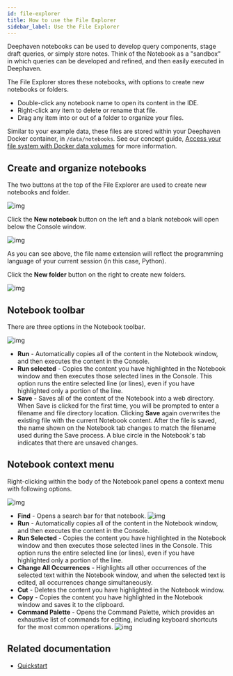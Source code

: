 ```yaml
---
id: file-explorer
title: How to use the File Explorer
sidebar_label: Use the File Explorer
---
```


Deephaven notebooks can be used to develop query components, stage draft queries, or simply store notes. Think of the Notebook as a "sandbox" in which queries can be developed and refined, and then easily executed in Deephaven.

The File Explorer stores these notebooks, with options to create new notebooks or folders.

- Double-click any notebook name to open its content in the IDE.
- Right-click any item to delete or rename that file.
- Drag any item into or out of a folder to organize your files.

Similar to your example data, these files are stored within your Deephaven Docker container, in `/data/notebooks`. See our concept guide, [Access your file system with Docker data volumes](../../conceptual/docker-data-volumes.md) for more information.

## Create and organize notebooks

The two buttons at the top of the File Explorer are used to create new notebooks and folder.

![img](../../assets/how-to/notebooks/notebook1.png)

Click the **New notebook** button on the left and a blank notebook will open below the Console window.

![img](../../assets/how-to/notebooks/notebook3.png)

As you can see above, the file name extension will reflect the programming language of your current session (in this case, Python).

Click the **New folder** button on the right to create new folders.

![img](../../assets/how-to/notebooks/notebooks5.png)

## Notebook toolbar

There are three options in the Notebook toolbar.

![img](../../assets/how-to/notebooks/notebook6.png)

- **Run** - Automatically copies all of the content in the Notebook window, and then executes the content in the Console.
- **Run selected** - Copies the content you have highlighted in the Notebook window and then executes those selected lines in the Console. This option runs the entire selected line (or lines), even if you have highlighted only a portion of the line.
- **Save** - Saves all of the content of the Notebook into a web directory. When Save is clicked for the first time, you will be prompted to enter a filename and file directory location. Clicking **Save** again overwrites the existing file with the current Notebook content. After the file is saved, the name shown on the Notebook tab changes to match the filename used during the Save process. A blue circle in the Notebook's tab indicates that there are unsaved changes.

## Notebook context menu

Right-clicking within the body of the Notebook panel opens a context menu with following options.

![img](../../assets/how-to/notebooks/notebook7.png)

- **Find** - Opens a search bar for that notebook.
  ![img](../../assets/how-to/notebooks/notebook8.png)
- **Run** - Automatically copies all of the content in the Notebook window, and then executes the content in the Console.
- **Run Selected** - Copies the content you have highlighted in the Notebook window and then executes those selected lines in the Console. This option runs the entire selected line (or lines), even if you have highlighted only a portion of the line.
- **Change All Occurrences** - Highlights all other occurrences of the selected text within the Notebook window, and when the selected text is edited, all occurrences change simultaneously.
- **Cut** - Deletes the content you have highlighted in the Notebook window.
- **Copy** - Copies the content you have highlighted in the Notebook window and saves it to the clipboard.
- **Command Palette** - Opens the Command Palette, which provides an exhaustive list of commands for editing, including keyboard shortcuts for the most common operations.
  ![img](../../assets/how-to/notebooks/notebook9.png)

## Related documentation

- [Quickstart](../../tutorials/quickstart.md)

